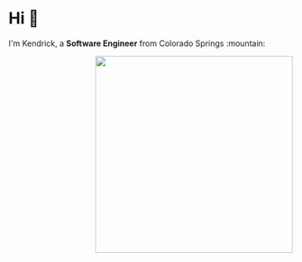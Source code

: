  <h1> Hi 👋</h1>
 <p>I'm Kendrick, a <b>Software Engineer</b> from Colorado Springs :mountain: </p>

<img align="right" width="350" height="350" src="https://www.hugp.com/research/assets/img/gif/pc.gif">



<!--
**kendrick-keits/kendrick-keits** is a ✨ _special_ ✨ repository because its `README.md` (this file) appears on your GitHub profile.

Here are some ideas to get you started:

- 🔭 I’m currently working on ...
- 🌱 I’m currently learning ...
- 👯 I’m looking to collaborate on ...
- 🤔 I’m looking for help with ...
- 💬 Ask me about ...
- 📫 How to reach me: ...
- 😄 Pronouns: ...
- ⚡ Fun fact: ...
-->
